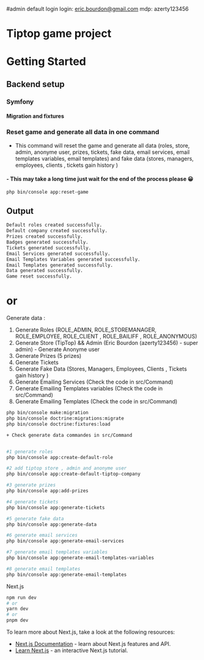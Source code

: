 #admin default login
login:
eric.bourdon@gmail.com
mdp:
azerty123456
# Tiptop game project
# Getting Started
## Backend setup

### Symfony
#### Migration and fixtures

### Reset game and generate all data in one command 

- This command will reset the game and generate all data (roles, store, admin, anonyme user, prizes, tickets, fake data, email services, email templates variables, email templates) and fake data (stores, managers, employees, clients , tickets gain history )



#### - This may take a long time just wait for the end of the process please 😀

```bash
php bin/console app:reset-game
```

## Output
```bash
Default roles created successfully.
Default company created successfully.
Prizes created successfully.
Badges generated successfully.
Tickets generated successfully.
Email Services generated successfully.
Email Templates Variables generated successfully.
Email Templates generated successfully.
Data generated successfully.
Game reset successfully.
```


# or

Generate data :
1) Generate Roles (ROLE_ADMIN, ROLE_STOREMANAGER, ROLE_EMPLOYEE, ROLE_CLIENT , ROLE_BAILIFF , ROLE_ANONYMOUS)
2) Generate Store (TipTop) &&  Admin (Eric Bourdon (azerty123456) - super admin)  - Generate Anonyme user
3) Generate Prizes (5 prizes)
4) Generate Tickets 
5) Generate Fake Data (Stores, Managers, Employees, Clients , Tickets gain history )
6) Generate Emailing Services (Check the code in src/Command)
7) Generate Emailing Templates variables (Check the code in src/Command)
8) Generate Emailing Templates (Check the code in src/Command)



```bash
php bin/console make:migration
php bin/console doctrine:migrations:migrate
php bin/console doctrine:fixtures:load
```

```bash
+ Check generate data commandes in src/Command 


#1 generate roles 
php bin/console app:create-default-role

#2 add tiptop store , admin and anonyme user 
php bin/console app:create-default-tiptop-company

#3 generate prizes
php bin/console app:add-prizes

#4 generate tickets
php bin/console app:generate-tickets

#5 generate fake data
php bin/console app:generate-data

#6 generate email services
php bin/console app:generate-email-services

#7 generate email templates variables
php bin/console app:generate-email-templates-variables

#8 generate email templates
php bin/console app:generate-email-templates

```



Next.js
```bash
npm run dev
# or
yarn dev
# or
pnpm dev
```

To learn more about Next.js, take a look at the following resources:

- [Next.js Documentation](https://nextjs.org/docs) - learn about Next.js features and API.
- [Learn Next.js](https://nextjs.org/learn) - an interactive Next.js tutorial.





